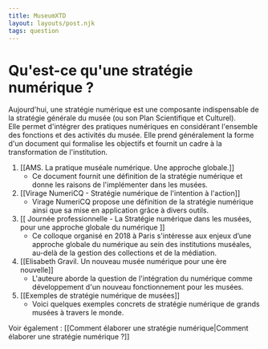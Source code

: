 ```yaml
---
title: MuseumXTD
layout: layouts/post.njk
tags: question
---
```

# Qu'est-ce qu'une stratégie numérique ?

Aujourd'hui, une stratégie numérique est une composante indispensable de la stratégie générale du musée (ou son Plan Scientifique et Culturel).  
Elle permet d'intégrer des pratiques numériques en considérant l'ensemble des fonctions et des activités du musée.
Elle prend généralement la forme d'un document qui formalise les objectifs et fournit un cadre à la transformation de l'institution.
 
1. [[AMS. La pratique muséale numérique. Une approche globale.]]
	- Ce document fournit une définition de la stratégie numérique et donne les raisons de l'implémenter dans les musées.
2. [[Virage NumeriCQ - Stratégie numérique de l'intention à l'action]] 
	- Virage NumeriCQ propose une définition de la stratégie numérique ainsi que sa mise en application grâce à divers outils. 
3. [[ Journée professionnelle - La Stratégie numérique dans les musées, pour une approche globale du numérique ]]
	- Ce colloque organisé en 2018 à Paris s'intéresse aux enjeux d’une approche globale du numérique au sein des institutions muséales, au-delà de la gestion des collections et de la médiation.  
4. [[Elisabeth Gravil. Un nouveau musée numérique pour une ère nouvelle]] 
	- L'auteure aborde la question de l'intégration du numérique comme développement d'un nouveau fonctionnement pour les musées. 
5. [[Exemples de stratégie numérique de musées]]
	- Voici quelques exemples concrets de stratégie numérique de grands musées à travers le monde. 


Voir également : [[Comment élaborer une stratégie numérique|Comment élaborer une stratégie numérique ?]]